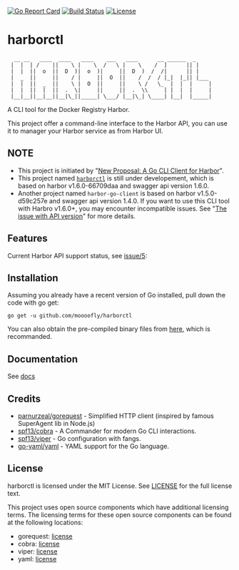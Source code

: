 [![Go Report Card](https://goreportcard.com/badge/gojp/goreportcard)](https://goreportcard.com/report/github.com/moooofly/harborctl) [![Build Status](https://travis-ci.org/moooofly/harborctl.svg?branch=master)](https://travis-ci.org/moooofly/harborctl) [![License](https://img.shields.io/badge/License-MIT-blue.svg)](https://github.com/moooofly/harborctl/blob/master/LICENSE)

# harborctl

```
  __ __   ____  ____   ____    ___   ____      __ ______  _
 |  |  | /    ||    \ |    \  /   \ |    \    /  ]      || |
 |  |  ||  o  ||  D  )|  o  )|     ||  D  )  /  /|      || |
 |  _  ||     ||    / |     ||  O  ||    /  /  / |_|  |_|| |___
 |  |  ||  _  ||    \ |  O  ||     ||    \ /   \_  |  |  |     |
 |  |  ||  |  ||  .  \|     ||     ||  .  \\     | |  |  |     |
 |__|__||__|__||__|\_||_____| \___/ |__|\_| \____| |__|  |_____|
```

A CLI tool for the Docker Registry Harbor.

This project offer a command-line interface to the Harbor API, you can use it to manager your Harbor service as from Harbor UI.

## NOTE

- This project is initiated by "[New Proposal: A Go CLI Client for Harbor](https://github.com/goharbor/community/pull/18)".
- This project named [`harborctl`](https://github.com/moooofly/harborctl) is still under developement, which is based on harbor v1.6.0-66709daa and swagger api version 1.6.0.
- Another project named `harbor-go-client` is based on harbor v1.5.0-d59c257e and swagger api version 1.4.0. If you want to use this CLI tool with Harbro v1.6.0+, you may encounter incompatible issues. See "[The issue with API version](https://github.com/moooofly/harbor-go-client/issues/27)" for more details.

## Features

Current Harbor API support status, see [issue/5](https://github.com/moooofly/harborctl/issues/5):

## Installation


Assuming you already have a recent version of Go installed, pull down the code with go get:

```
go get -u github.com/moooofly/harborctl
```

You can also obtain the pre-compiled binary files from [here](https://github.com/moooofly/harborctl/releases), which is recommanded.

## Documentation

See [docs](https://github.com/moooofly/harborctl/tree/master/docs)

## Credits

- [parnurzeal/gorequest](https://github.com/parnurzeal/gorequest) - Simplified HTTP client (inspired by famous SuperAgent lib in Node.js)
- [spf13/cobra](https://github.com/spf13/cobra) - A Commander for modern Go CLI interactions.
- [spf13/viper](https://github.com/spf13/viper) - Go configuration with fangs.
- [go-yaml/yaml](https://github.com/go-yaml/yaml) - YAML support for the Go language.

## License

harborctl is licensed under the MIT License. See [LICENSE](https://github.com/moooofly/harborctl/blob/master/LICENSE) for the full license text.

This project uses open source components which have additional licensing terms. The licensing terms for these open source components can be found at the following locations:

- gorequest: [license](https://github.com/parnurzeal/gorequest/blob/master/LICENSE)
- cobra: [license](https://github.com/spf13/cobra/blob/master/LICENSE.txt)
- viper: [license](https://github.com/spf13/viper/blob/master/LICENSE)
- yaml: [license](https://github.com/go-yaml/yaml/blob/v2/LICENSE)
